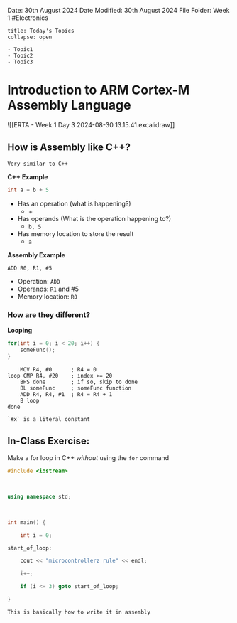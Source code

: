 Date: 30th August 2024
Date Modified: 30th August 2024
File Folder: Week 1
#Electronics

```ad-abstract
title: Today's Topics
collapse: open

- Topic1
- Topic2
- Topic3

```

# Introduction to ARM Cortex-M Assembly Language

![[ERTA - Week 1 Day 3 2024-08-30 13.15.41.excalidraw]]

## How is Assembly like C++?

```ad-note
Very similar to C++
```

**C++ Example**
```c++
int a = b + 5
```
- Has an operation (what is happening?)
	- $+$
- Has operands (What is the operation happening to?)
	- `b, 5`
- Has memory location to store the result
	- `a`

**Assembly Example**
```arm-asm
ADD R0, R1, #5
```
- Operation: `ADD`
- Operands: `R1` and #5
- Memory location: `R0`

### How are they different?

**Looping**

```c++
for(int i = 0; i < 20; i++) {
	someFunc();
}
```

```arm-asm
	MOV R4, #0      ; R4 = 0
loop CMP R4, #20    ; index >= 20
	BHS done        ; if so, skip to done
	BL someFunc     ; someFunc function
	ADD R4, R4, #1  ; R4 = R4 + 1
	B loop
done
```

```ad-note
`#x` is a literal constant
```

## In-Class Exercise:

Make a for loop in C++ *without* using the `for` command

```c++
#include <iostream>

  

using namespace std;

  

int main() {

    int i = 0;

start_of_loop:

    cout << "microcontrollerz rule" << endl;

    i++;

    if (i <= 3) goto start_of_loop;

}
```

```ad-note
This is basically how to write it in assembly
```

